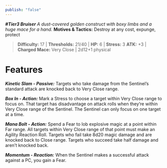 ```yaml
---
publish: "false"
---
```

***#Tier3 Bruiser***
*A dust-covered golden construct with boxy limbs and a huge mace for a hand.*
**Motives & Tactics:** Destroy at any cost, expunge, protect

> **Difficulty:** 17 | **Thresholds:** 21/40 | **HP:** 6 | **Stress:** 3
> **ATK:** +3 | **Charged Mace:** Very Close | 2d12+1 physical

# Features

***Kinetic Slam - Passive:*** Targets who take damage from the Sentinel’s standard attack are knocked back to Very Close range.

***Box In - Action:*** Mark a Stress to choose a target within Very Close range to focus on. That target has disadvantage on attack rolls when they’re within Very Close range of the Sentinel. The Sentinel can only focus on one target at a time.

***Mana Bolt - Action:*** Spend a Fear to lob explosive magic at a point within Far range. All targets within Very Close range of that point must make an Agility Reaction Roll. Targets who fail take 8d20 magic damage and are knocked back to Close range. Targets who succeed take half damage and aren’t knocked back.

***Momentum - Reaction:*** When the Sentinel makes a successful attack against a PC, you gain a Fear.
